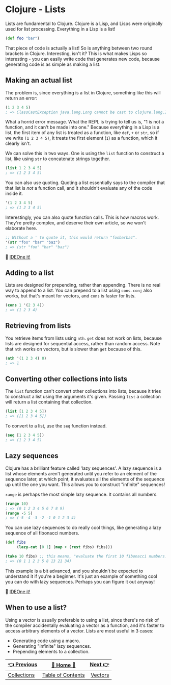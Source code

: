 # Clojure - Lists
Lists are fundamental to Clojure. Clojure is a Lisp, and Lisps were originally
used for list processing. Everything in a Lisp is a list!
```clojure
(def foo "bar")
```
That piece of code is actually a list! So is anything between two round brackets
in Clojure. Interesting, isn't it? This is what makes Lisps so interesting - you
can easily write code that generates new code, because generating code is as
simple as making a list.

## Making an actual list
The problem is, since everything is a list in Clojure, something like this
will return an error:
```clojure
(1 2 3 4 5)
; => ClassCastException java.lang.Long cannot be cast to clojure.lang.IFn
```
What a horrid error message. What the REPL is trying to tell us is, "1 is not
a function, and it can't be made into one." Because everything in a Lisp is
a list, the first item of any list is treated as a function, like `def`, `+` or
`str`, so if we write `(1 2 3 4 5)`, it treats the first element (`1`) as a function,
which it clearly isn't.

We can solve this in two ways. One is using the `list` function to construct a
list, like using `str` to concatenate strings together.
```clojure
(list 1 2 3 4 5)
; => (1 2 3 4 5)
```
You can also use quoting. Quoting a list essentially says to the compiler that
that list is *not* a function call, and it shouldn't evaluate any of the code
inside it.
```clojure
'(1 2 3 4 5)
; => (1 2 3 4 5)
```
Interestingly, you can also quote function calls. This is how macros work. They're
pretty complex, and deserve their own article, so we won't elaborate here.
```clojure
;; Without a ' to quote it, this would return "foobarbaz".
'(str "foo" "bar" "baz")
; => (str "foo" "bar" "baz")
```
:rocket: [IDEOne it!](https://ideone.com/6c7UxY)

## Adding to a list
Lists are designed for prepending, rather than appending. There is no real way
to append to a list. You can prepend to a list using `cons`. `conj` also works,
but that's meant for vectors, and `cons` is faster for lists.
```clojure
(cons 1 '(2 3 4))
; => (1 2 3 4)
```

## Retrieving from lists
You retrieve items from lists using `nth`. `get` does not work on lists, because
lists are designed for sequential access, rather than random access. Note that
`nth` works on vectors, but is slower than `get` because of this.
```clojure
(nth '(1 2 3 4) 0)
; => 1
```

## Converting other collections into lists
The `list` function can't convert other collections into lists, because it tries
to construct a list using the arguments it's given. Passing `list` a collection
will return a list containing that collection.
```clojure
(list [1 2 3 4 5])
; => ([1 2 3 4 5])
```
To convert to a list, use the `seq` function instead.
```clojure
(seq [1 2 3 4 5])
; => (1 2 3 4 5)
```

## Lazy sequences
Clojure has a brilliant feature called 'lazy sequences'. A lazy sequence is a
list whose elements aren't generated until you refer to an element of the
sequence later, at which point, it evaluates all the elements of the sequence
up until the one you want. This allows you to construct "infinite" sequences!

`range` is perhaps the most simple lazy sequence. It contains all numbers.
```clojure
(range 10)
; => (0 1 2 3 4 5 6 7 8 9)
(range -5 5)
; => (-5 -4 -3 -2 -1 0 1 2 3 4)
```
You can use lazy sequences to do really cool things, like generating a lazy
sequence of all fibonacci numbers.
```clojure
(def fibs
     (lazy-cat [0 1] (map + (rest fibs) fibs)))

(take 10 fibs) ;; this means, "evaluate the first 10 fibonacci numbers."
; => (0 1 1 2 3 5 8 13 21 34)
```
This example is a bit advanced, and you shouldn't be expected to understand it
if you're a beginner. It's just an example of something cool you can do with
lazy sequences. Perhaps you can figure it out anyway!

:rocket: [IDEOne it!](https://ideone.com/jwpvt8)

## When to use a list?
Using a vector is usually preferable to using a list, since there's no risk of
the compiler accidentally evaluating a vector as a function, and it's faster
to access arbitrary elements of a vector. Lists are most useful in 3 cases:
* Generating code using a macro.
* Generating "infinite" lazy sequences.
* Prepending elements to a collection.

| [:point_left: Previous](Clojure-Collections) | [:book: Home :book:](Clojure) | [Next :point_right:](Clojure-Vectors)|
|:---|:---:|----:|
| [Collections](Clojure-Collections) | [Table of Contents](Clojure) | [Vectors](Clojure-Vectors)|
